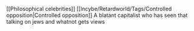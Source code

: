 [[Philosophical celebrities]]
[[Incybe/Retardworld/Tags/Controlled opposition|Controlled opposition]]
A blatant capitalist who has seen that talking on jews and whatnot gets views